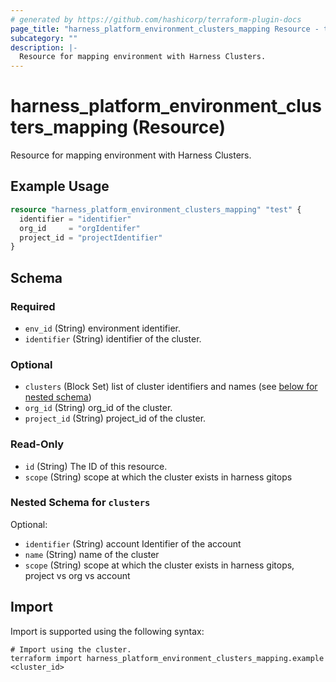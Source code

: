 ```yaml
---
# generated by https://github.com/hashicorp/terraform-plugin-docs
page_title: "harness_platform_environment_clusters_mapping Resource - terraform-provider-harness"
subcategory: ""
description: |-
  Resource for mapping environment with Harness Clusters.
---
```


# harness_platform_environment_clusters_mapping (Resource)

Resource for mapping environment with Harness Clusters.

## Example Usage

```terraform
resource "harness_platform_environment_clusters_mapping" "test" {
  identifier = "identifier"
  org_id     = "orgIdentifer"
  project_id = "projectIdentifier"
}
```

<!-- schema generated by tfplugindocs -->
## Schema

### Required

- `env_id` (String) environment identifier.
- `identifier` (String) identifier of the cluster.

### Optional

- `clusters` (Block Set) list of cluster identifiers and names (see [below for nested schema](#nestedblock--clusters))
- `org_id` (String) org_id of the cluster.
- `project_id` (String) project_id of the cluster.

### Read-Only

- `id` (String) The ID of this resource.
- `scope` (String) scope at which the cluster exists in harness gitops

<a id="nestedblock--clusters"></a>
### Nested Schema for `clusters`

Optional:

- `identifier` (String) account Identifier of the account
- `name` (String) name of the cluster
- `scope` (String) scope at which the cluster exists in harness gitops, project vs org vs account

## Import

Import is supported using the following syntax:

```shell
# Import using the cluster.
terraform import harness_platform_environment_clusters_mapping.example <cluster_id>
```
